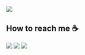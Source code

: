 <img align="left" src ="https://github-readme-stats.vercel.app/api?username=eurislee&show_icons=true&count_private=true&theme=tokyonight&hide_border=true&include_all_commits=true&bg_color=0xffffff">

</br>

## How to reach me :coffee:  

[<img src="https://img.icons8.com/bubbles/50/000000/gmail.png"/>](mailto:eurislee@gmail.com)
[<img target="_blank" src="https://img.icons8.com/bubbles/50/000000/github.png">](https://www.github.com/eurislee/)
[<img target="_blank" src="https://img.icons8.com/bubbles/50/000000/twitter.png"/>](https://www.twitter.com/eurislee/)
